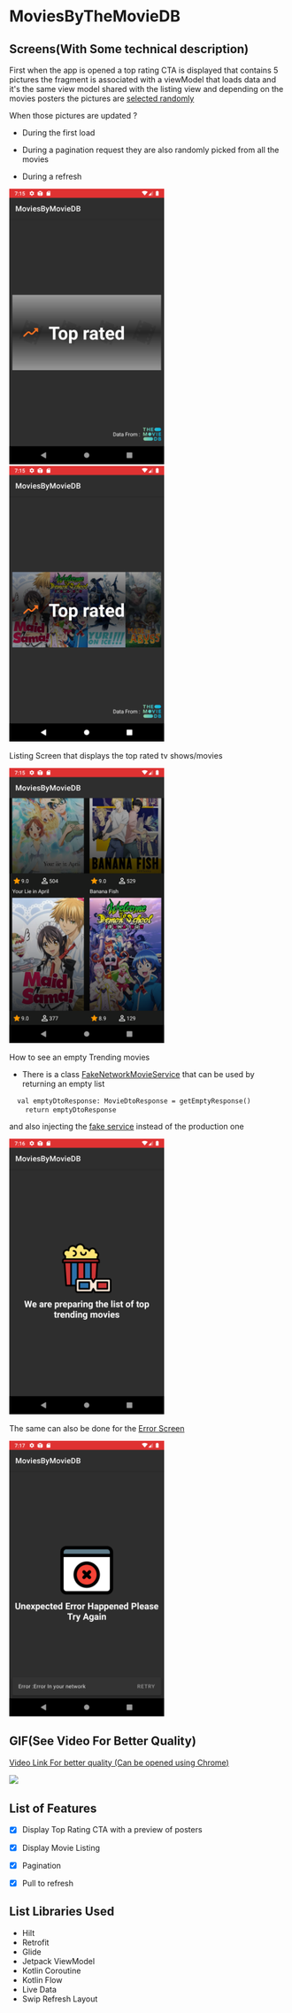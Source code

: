 # MoviesByTheMovieDB

## Screens(With Some technical description) 

First when the app is opened a top rating CTA is displayed that contains 5 pictures the fragment is associated with a viewModel that loads data and it's the same view model shared with the listing view and depending on the movies posters the pictures are [selected randomly](https://github.com/bachiri/MoviesByTheMovieDB-/blob/0a2146852807c96b7390adb7fd883f116043476e/app/src/main/java/io/bachiri/abderrahman/moviesbymoviedb/movies/MoviesViewModel.kt#L78)

When those pictures are updated ?

  * During the first load 
  
  * During a pagination request they are also randomly picked from all the movies
  
  * During a refresh

<img width="280" src="https://github.com/bachiri/MoviesByTheMovieDB-/blob/main/assets/HomeScreenEmptyPosters.png" />


<img width="280" src="https://github.com/bachiri/MoviesByTheMovieDB-/blob/main/assets/HomeScreenWithPosters.png" />


Listing Screen that displays the top rated tv shows/movies

<img width="280" src="https://github.com/bachiri/MoviesByTheMovieDB-/blob/main/assets/MoviesScreen.png" />

How to see an empty Trending movies 
  * There is a class [FakeNetworkMovieService](https://github.com/bachiri/MoviesByTheMovieDB-/blob/main/app/src/main/java/io/bachiri/abderrahman/moviesbymoviedb/data/remote/FakeNetworkMovieService.kt) that can be used by returning an empty list
  ```
    val emptyDtoResponse: MovieDtoResponse = getEmptyResponse()
      return emptyDtoResponse
  ```
  and also injecting the [fake service](https://github.com/bachiri/MoviesByTheMovieDB-/blob/0a2146852807c96b7390adb7fd883f116043476e/app/src/main/java/io/bachiri/abderrahman/moviesbymoviedb/repository/MovieRepository.kt#L29) instead of the production one 


<img width="280" src="https://github.com/bachiri/MoviesByTheMovieDB-/blob/main/assets/EmptyTrendingMovies.png" />

The same can also be done for the [Error Screen](https://github.com/bachiri/MoviesByTheMovieDB-/blob/0a2146852807c96b7390adb7fd883f116043476e/app/src/main/java/io/bachiri/abderrahman/moviesbymoviedb/data/remote/FakeNetworkMovieService.kt#L18) 

<img width="280" src="https://github.com/bachiri/MoviesByTheMovieDB-/blob/main/assets/ErrorScreen.png" />







## GIF(See Video For Better Quality)
 [Video Link For better quality (Can be opened using Chrome)](https://github.com/bachiri/MoviesByTheMovieDB-/blob/main/assets/MovieByMoviesdB.webm)

<img width="280" src="https://github.com/bachiri/MoviesByTheMovieDB-/blob/main/assets/MovieByMoviesdB.gif" />



## List of Features

- [x] Display Top Rating CTA with a preview of posters
- [x] Display Movie Listing 
- [x] Pagination    
- [x] Pull to refresh


## List Libraries Used 

- Hilt 
- Retrofit
- Glide
- Jetpack ViewModel
- Kotlin Coroutine 
- Kotlin Flow 
- Live Data 
- Swip Refresh Layout
